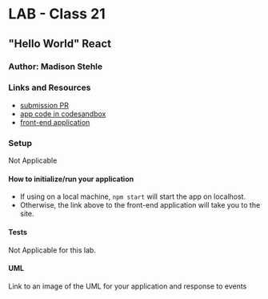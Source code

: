 # LAB - Class 21

## "Hello World" React

### Author: Madison Stehle

### Links and Resources

- [submission PR]()
- [app code in codesandbox](https://codesandbox.io/s/hello-world-react-2uy79?file=/src/App.js)
- [front-end application](https://2uy79.csb.app/)

### Setup

Not Applicable

#### How to initialize/run your application

- If using on a local machine, `npm start` will start the app on localhost.
- Otherwise, the link above to the front-end application will take you to the site.

#### Tests

Not Applicable for this lab.

#### UML

Link to an image of the UML for your application and response to events